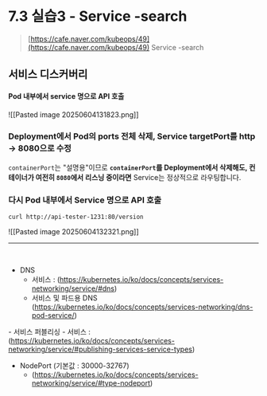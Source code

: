# 7.3 실습3 - Service -search

> [https://cafe.naver.com/kubeops/49](https://cafe.naver.com/kubeops/49) Service -search

## 서비스 디스커버리

#### Pod 내부에서 service 명으로 API 호출

!\[\[Pasted image 20250604131823.png]]

### Deployment에서 Pod의 ports 전체 삭제, Service targetPort를 http -> 8080으로 수정

`containerPort`는 "설명용"이므로 **`containerPort`를 Deployment에서 삭제해도, 컨테이너가 여전히 `8080`에서 리스닝 중이라면** Service는 정상적으로 라우팅합니다.

### 다시 Pod 내부에서 Service 명으로 API 호출

```
curl http://api-tester-1231:80/version
```

!\[\[Pasted image 20250604132321.png]]

***

​

* DNS
  * 서비스 : (https://kubernetes.io/ko/docs/concepts/services-networking/service/#dns)
  * 서비스 및 파드용 DNS (https://kubernetes.io/ko/docs/concepts/services-networking/dns-pod-service/)

&#x20;\- 서비스 퍼블리싱  - 서비스 : (https://kubernetes.io/ko/docs/concepts/services-networking/service/#publishing-services-service-types)

* NodePort (기본값 : 30000-32767)
  * (https://kubernetes.io/ko/docs/concepts/services-networking/service/#type-nodeport)

**​**
